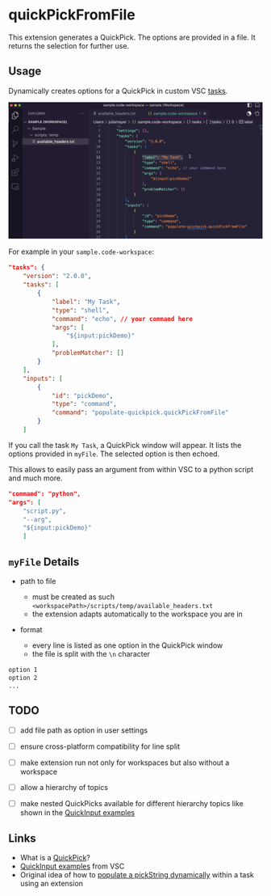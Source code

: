 # quickPickFromFile
This extension generates a QuickPick. The options are provided in a file. It returns the selection for further use.


## Usage
Dynamically creates options for a QuickPick in custom VSC [tasks](https://code.visualstudio.com/docs/editor/tasks). 



![](images/quickpick_sample_usage.gif)



For example in your `sample.code-workspace`:
```json
"tasks": {
	"version": "2.0.0",
	"tasks": [
		{
			"label": "My Task",
			"type": "shell",
			"command": "echo", // your command here
			"args": [
				"${input:pickDemo}"
			],
			"problemMatcher": []
		}
	],
	"inputs": [
		{
			"id": "pickDemo",
			"type": "command",
			"command": "populate-quickpick.quickPickFromFile"
		}
	]
```

If you call the task `My Task`, a QuickPick window will appear. It lists the options provided in `myFile`. The selected option is then echoed.

This allows to easily pass an argument from within VSC to a python script and much more.

```json
"command": "python",
"args": [
    "script.py",
	"--arg",
    "${input:pickDemo}"
    ]
```



## `myFile` Details

- path to file
  - must be created as such `<workspacePath>/scripts/temp/available_headers.txt`
  - the extension adapts automatically to the workspace you are in

- format
  - every line is listed as one option in the QuickPick window
  - the file is split with the `\n` character

```
option 1
option 2
... 
```



## TODO
- [ ] add file path as option in user settings
- [ ] ensure cross-platform compatibility for line split
- [ ] make extension run not only for workspaces but also without a workspace
- [ ] allow a hierarchy of topics
- [ ] make nested QuickPicks available for different hierarchy topics like shown in the [QuickInput examples](https://github.com/microsoft/vscode-extension-samples/tree/main/quickinput-sample)


## Links
- What is a [QuickPick](https://code.visualstudio.com/api/ux-guidelines/quick-picks)?
- [QuickInput examples](https://github.com/microsoft/vscode-extension-samples/tree/main/quickinput-sample) from VSC
- Original idea of how to [populate a pickString dynamically](https://stackoverflow.com/a/64637337/19407854) within a task using an extension

